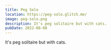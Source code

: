 ```yaml
---
title: Peg Solo
location: https://peg-solo.glitch.me/
image: peg-solo.png
description: It's peg solitaire but with cats.
pubDate: 2022-08-08
---
```

It's peg solitaire but with cats.